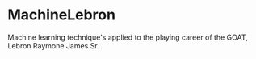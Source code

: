 # MachineLebron
Machine learning technique's applied to the playing career of the GOAT, Lebron Raymone James Sr.
